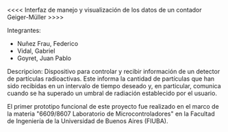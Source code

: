 <<<< Interfaz de manejo y visualización de los datos de un contador Geiger-Müller >>>>

Integrantes:
- Nuñez Frau, Federico
- Vidal, Gabriel
- Goyret, Juan Pablo

Descripcion:
Dispositivo para controlar y recibir información de un detector de partículas radioactivas. Este informa la cantidad de partículas que han sido recibidas en un intervalo de tiempo deseado y, en particular, comunica cuando se ha superado un umbral de radiación establecido por el usuario.

El primer prototipo funcional de este proyecto fue realizado en el marco de la materia "6609/8607 Laboratorio de Microcontroladores" en la Facultad de Ingeniería de la Universidad de Buenos Aires (FIUBA).
